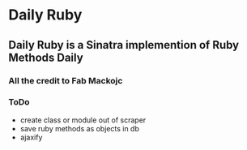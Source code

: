 # Daily Ruby

## Daily Ruby is a Sinatra implemention of Ruby Methods Daily

### All the credit to Fab Mackojc

### ToDo

- create class or module out of scraper
- save ruby methods as objects in db
- ajaxify
